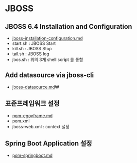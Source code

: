 # JBOSS

## JBOSS 6.4 Installation and Configuration

- [jboss-installation-configuration.md](jboss-installation-configuration.md)
- start.sh : JBOSS Start
- kill.sh : JBOSS Stop
- tail.sh : JBOSS log
- jbos.sh : 위의 3개 shell script 를 통합

## Add datasource via jboss-cli

- [jboss-datasource.md](jboss-datasource.md)₩

## 표준프레임워크 설정

- [pom-egovframe.md](pom-egovframe.md)
- pom.xml
- jboss-web.xml : context 설정

## Spring Boot Application 설정

- [pom-springboot.md](pom-springboot.md)
